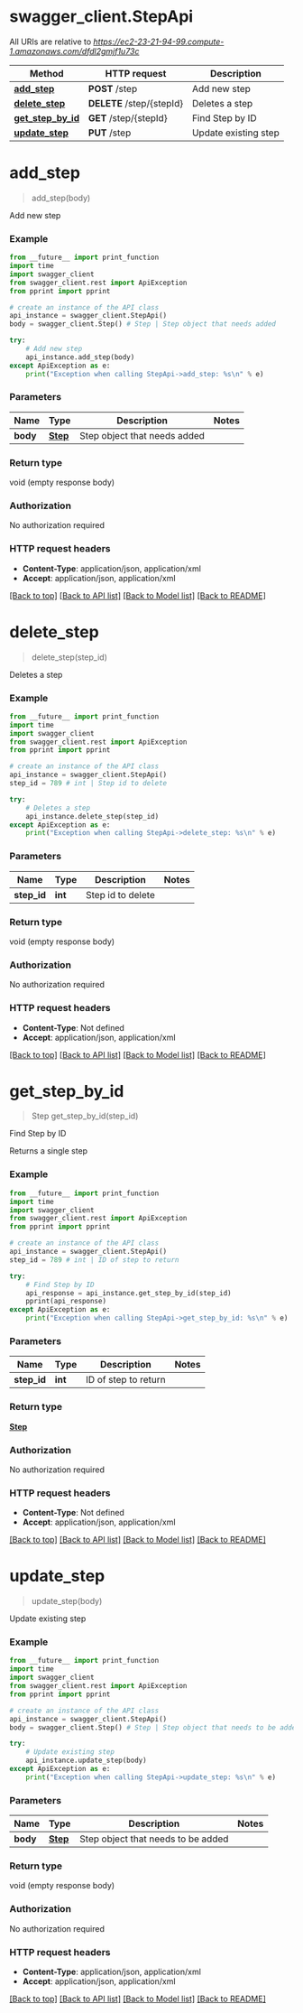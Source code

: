 # swagger_client.StepApi

All URIs are relative to *https://ec2-23-21-94-99.compute-1.amazonaws.com/dfdl2gmjf1u73c*

Method | HTTP request | Description
------------- | ------------- | -------------
[**add_step**](StepApi.md#add_step) | **POST** /step | Add new step
[**delete_step**](StepApi.md#delete_step) | **DELETE** /step/{stepId} | Deletes a step
[**get_step_by_id**](StepApi.md#get_step_by_id) | **GET** /step/{stepId} | Find Step by ID
[**update_step**](StepApi.md#update_step) | **PUT** /step | Update existing step


# **add_step**
> add_step(body)

Add new step

### Example
```python
from __future__ import print_function
import time
import swagger_client
from swagger_client.rest import ApiException
from pprint import pprint

# create an instance of the API class
api_instance = swagger_client.StepApi()
body = swagger_client.Step() # Step | Step object that needs added

try:
    # Add new step
    api_instance.add_step(body)
except ApiException as e:
    print("Exception when calling StepApi->add_step: %s\n" % e)
```

### Parameters

Name | Type | Description  | Notes
------------- | ------------- | ------------- | -------------
 **body** | [**Step**](Step.md)| Step object that needs added | 

### Return type

void (empty response body)

### Authorization

No authorization required

### HTTP request headers

 - **Content-Type**: application/json, application/xml
 - **Accept**: application/json, application/xml

[[Back to top]](#) [[Back to API list]](../README.md#documentation-for-api-endpoints) [[Back to Model list]](../README.md#documentation-for-models) [[Back to README]](../README.md)

# **delete_step**
> delete_step(step_id)

Deletes a step

### Example
```python
from __future__ import print_function
import time
import swagger_client
from swagger_client.rest import ApiException
from pprint import pprint

# create an instance of the API class
api_instance = swagger_client.StepApi()
step_id = 789 # int | Step id to delete

try:
    # Deletes a step
    api_instance.delete_step(step_id)
except ApiException as e:
    print("Exception when calling StepApi->delete_step: %s\n" % e)
```

### Parameters

Name | Type | Description  | Notes
------------- | ------------- | ------------- | -------------
 **step_id** | **int**| Step id to delete | 

### Return type

void (empty response body)

### Authorization

No authorization required

### HTTP request headers

 - **Content-Type**: Not defined
 - **Accept**: application/json, application/xml

[[Back to top]](#) [[Back to API list]](../README.md#documentation-for-api-endpoints) [[Back to Model list]](../README.md#documentation-for-models) [[Back to README]](../README.md)

# **get_step_by_id**
> Step get_step_by_id(step_id)

Find Step by ID

Returns a single step

### Example
```python
from __future__ import print_function
import time
import swagger_client
from swagger_client.rest import ApiException
from pprint import pprint

# create an instance of the API class
api_instance = swagger_client.StepApi()
step_id = 789 # int | ID of step to return

try:
    # Find Step by ID
    api_response = api_instance.get_step_by_id(step_id)
    pprint(api_response)
except ApiException as e:
    print("Exception when calling StepApi->get_step_by_id: %s\n" % e)
```

### Parameters

Name | Type | Description  | Notes
------------- | ------------- | ------------- | -------------
 **step_id** | **int**| ID of step to return | 

### Return type

[**Step**](Step.md)

### Authorization

No authorization required

### HTTP request headers

 - **Content-Type**: Not defined
 - **Accept**: application/json, application/xml

[[Back to top]](#) [[Back to API list]](../README.md#documentation-for-api-endpoints) [[Back to Model list]](../README.md#documentation-for-models) [[Back to README]](../README.md)

# **update_step**
> update_step(body)

Update existing step

### Example
```python
from __future__ import print_function
import time
import swagger_client
from swagger_client.rest import ApiException
from pprint import pprint

# create an instance of the API class
api_instance = swagger_client.StepApi()
body = swagger_client.Step() # Step | Step object that needs to be added

try:
    # Update existing step
    api_instance.update_step(body)
except ApiException as e:
    print("Exception when calling StepApi->update_step: %s\n" % e)
```

### Parameters

Name | Type | Description  | Notes
------------- | ------------- | ------------- | -------------
 **body** | [**Step**](Step.md)| Step object that needs to be added | 

### Return type

void (empty response body)

### Authorization

No authorization required

### HTTP request headers

 - **Content-Type**: application/json, application/xml
 - **Accept**: application/json, application/xml

[[Back to top]](#) [[Back to API list]](../README.md#documentation-for-api-endpoints) [[Back to Model list]](../README.md#documentation-for-models) [[Back to README]](../README.md)

